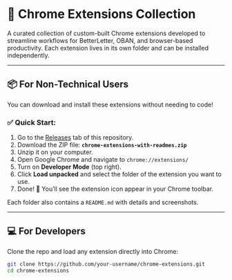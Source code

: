 # 🧩 Chrome Extensions Collection

A curated collection of custom-built Chrome extensions developed to streamline workflows for BetterLetter, OBAN, and browser-based productivity. Each extension lives in its own folder and can be installed independently.

---

## 📦 For Non-Technical Users

You can download and install these extensions without needing to code!

### ✅ Quick Start:
1. Go to the [Releases](../../releases) tab of this repository.
2. Download the ZIP file: **`chrome-extensions-with-readmes.zip`**
3. Unzip it on your computer.
4. Open Google Chrome and navigate to `chrome://extensions/`
5. Turn on **Developer Mode** (top right).
6. Click **Load unpacked** and select the folder of the extension you want to use.
7. Done! 🎉 You’ll see the extension icon appear in your Chrome toolbar.

Each folder also contains a `README.md` with details and screenshots.

---

## 💻 For Developers

Clone the repo and load any extension directly into Chrome:

```bash
git clone https://github.com/your-username/chrome-extensions.git
cd chrome-extensions
